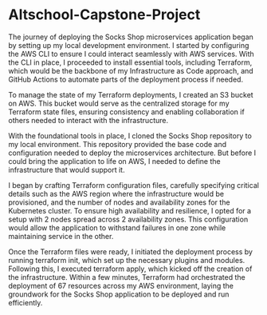 # Altschool-Capstone-Project

The journey of deploying the Socks Shop microservices application began by setting up my local development environment. I started by configuring the AWS CLI to ensure I could interact seamlessly with AWS services. With the CLI in place, I proceeded to install essential tools, including Terraform, which would be the backbone of my Infrastructure as Code approach, and GitHub Actions to automate parts of the deployment process if needed.

To manage the state of my Terraform deployments, I created an S3 bucket on AWS. This bucket would serve as the centralized storage for my Terraform state files, ensuring consistency and enabling collaboration if others needed to interact with the infrastructure.

With the foundational tools in place, I cloned the Socks Shop repository to my local environment. This repository provided the base code and configuration needed to deploy the microservices architecture. But before I could bring the application to life on AWS, I needed to define the infrastructure that would support it.

I began by crafting Terraform configuration files, carefully specifying critical details such as the AWS region where the infrastructure would be provisioned, and the number of nodes and availability zones for the Kubernetes cluster. To ensure high availability and resilience, I opted for a setup with 2 nodes spread across 2 availability zones. This configuration would allow the application to withstand failures in one zone while maintaining service in the other.

Once the Terraform files were ready, I initiated the deployment process by running terraform init, which set up the necessary plugins and modules. Following this, I executed terraform apply, which kicked off the creation of the infrastructure. Within a few minutes, Terraform had orchestrated the deployment of 67 resources across my AWS environment, laying the groundwork for the Socks Shop application to be deployed and run efficiently.


